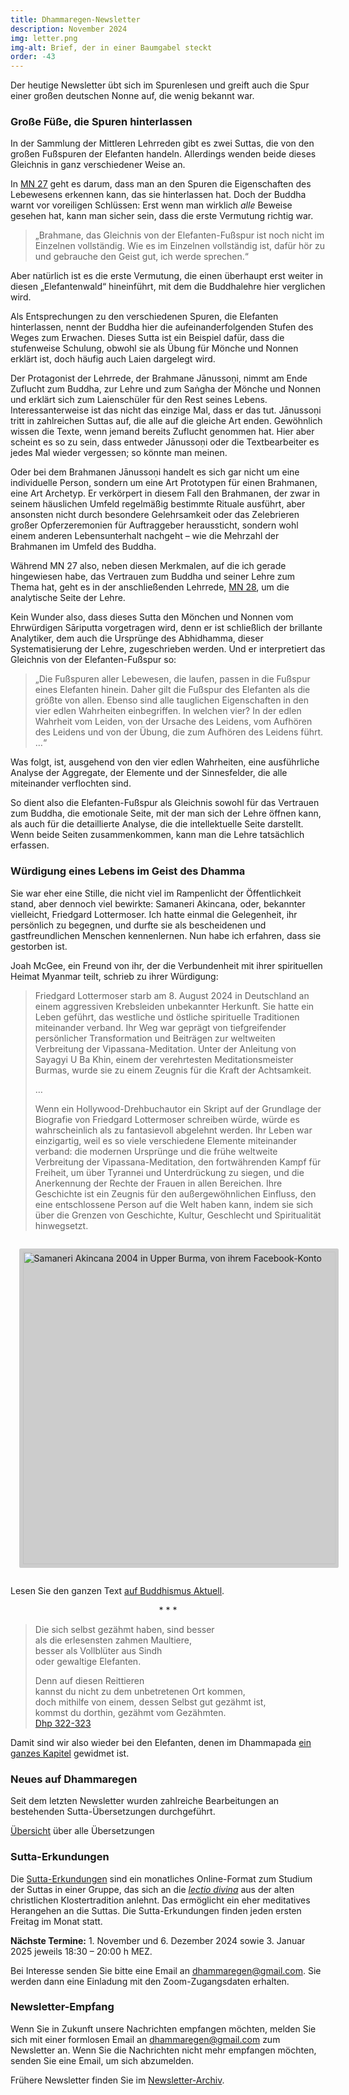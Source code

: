 ```yaml
---
title: Dhammaregen-Newsletter
description: November 2024
img: letter.png
img-alt: Brief, der in einer Baumgabel steckt
order: -43
---
```


Der heutige Newsletter übt sich im Spurenlesen und greift auch die Spur einer großen deutschen Nonne auf, die wenig bekannt war.

### Große Füße, die Spuren hinterlassen

In der Sammlung der Mittleren Lehrreden gibt es zwei Suttas, die von den großen Fußspuren der Elefanten handeln. Allerdings wenden beide dieses Gleichnis in ganz verschiedener Weise an.

In [MN 27](#/sutta/mn27/de/sabbamitta) geht es darum, dass man an den Spuren die Eigenschaften des Lebewesens erkennen kann, das sie hinterlassen hat. Doch der Buddha warnt vor voreiligen Schlüssen: Erst wenn man wirklich *alle* Beweise gesehen hat, kann man sicher sein, dass die erste Vermutung richtig war. 

> „Brahmane, das Gleichnis von der Elefanten-Fußspur ist noch nicht im Einzelnen vollständig. Wie es im Einzelnen vollständig ist, dafür hör zu und gebrauche den Geist gut, ich werde sprechen.“ 

Aber natürlich ist es die erste Vermutung, die einen überhaupt erst weiter in diesen „Elefantenwald“ hineinführt, mit dem die Buddhalehre hier verglichen wird.

Als Entsprechungen zu den verschiedenen Spuren, die Elefanten hinterlassen, nennt der Buddha hier die aufeinanderfolgenden Stufen des Weges zum Erwachen. Dieses Sutta ist ein Beispiel dafür, dass die stufenweise Schulung, obwohl sie als Übung für Mönche und Nonnen erklärt ist, doch häufig auch Laien dargelegt wird.

Der Protagonist der Lehrrede, der Brahmane Jānussoṇi, nimmt am Ende Zuflucht zum Buddha, zur Lehre und zum Saṅgha der Mönche und Nonnen und erklärt sich zum Laienschüler für den Rest seines Lebens. Interessanterweise ist das nicht das einzige Mal, dass er das tut. Jānussoṇi tritt in zahlreichen Suttas auf, die alle auf die gleiche Art enden. Gewöhnlich wissen die Texte, wenn jemand bereits Zuflucht genommen hat. Hier aber scheint es so zu sein, dass entweder Jānussoṇi oder die Textbearbeiter es jedes Mal wieder vergessen; so könnte man meinen.

Oder bei dem Brahmanen Jānussoṇi handelt es sich gar nicht um eine individuelle Person, sondern um eine Art Prototypen für einen Brahmanen, eine Art Archetyp. Er verkörpert in diesem Fall den Brahmanen, der zwar in seinem häuslichen Umfeld regelmäßig bestimmte Rituale ausführt, aber ansonsten nicht durch besondere Gelehrsamkeit oder das Zelebrieren großer Opferzeremonien für Auftraggeber heraussticht, sondern wohl einem anderen Lebensunterhalt nachgeht – wie die Mehrzahl der Brahmanen im Umfeld des Buddha.

Während MN 27 also, neben diesen Merkmalen, auf die ich gerade hingewiesen habe, das Vertrauen zum Buddha und seiner Lehre zum Thema hat, geht es in der anschließenden Lehrrede, [MN 28](#/sutta/mn28/de/sabbamitta), um die analytische Seite der Lehre.

Kein Wunder also, dass dieses Sutta den Mönchen und Nonnen vom Ehrwürdigen Sāriputta vorgetragen wird, denn er ist schließlich der brillante Analytiker, dem auch die Ursprünge des Abhidhamma, dieser Systematisierung der Lehre, zugeschrieben werden. Und er interpretiert das Gleichnis von der Elefanten-Fußspur so:

>„Die Fußspuren aller Lebewesen, die laufen, passen in die Fußspur eines Elefanten hinein. Daher gilt die Fußspur des Elefanten als die größte von allen. Ebenso sind alle tauglichen Eigenschaften in den vier edlen Wahrheiten einbegriffen. In welchen vier? In der edlen Wahrheit vom Leiden, von der Ursache des Leidens, vom Aufhören des Leidens und von der Übung, die zum Aufhören des Leidens führt. …“

Was folgt, ist, ausgehend von den vier edlen Wahrheiten, eine ausführliche Analyse der Aggregate, der Elemente und der Sinnesfelder, die alle miteinander verflochten sind.

So dient also die Elefanten-Fußspur als Gleichnis sowohl für das Vertrauen zum Buddha, die emotionale Seite, mit der man sich der Lehre öffnen kann, als auch für die detaillierte Analyse, die die intellektuelle Seite darstellt. Wenn beide Seiten zusammenkommen, kann man die Lehre tatsächlich erfassen.

### Würdigung eines Lebens im Geist des Dhamma

Sie war eher eine Stille, die nicht viel im Rampenlicht der Öffentlichkeit stand, aber dennoch viel bewirkte: Samaneri Akincana, oder, bekannter vielleicht, Friedgard Lottermoser. Ich hatte einmal die Gelegenheit, ihr persönlich zu begegnen, und durfte sie als bescheidenen und gastfreundlichen Menschen kennenlernen. Nun habe ich erfahren, dass sie gestorben ist.

Joah McGee, ein Freund von ihr, der die Verbundenheit mit ihrer spirituellen Heimat Myanmar teilt, schrieb zu ihrer Würdigung:

>Friedgard Lottermoser starb am 8. August 2024 in Deutschland an einem aggressiven Krebsleiden unbekannter Herkunft. Sie hatte ein Leben geführt, das westliche und östliche spirituelle Traditionen miteinander verband. Ihr Weg war geprägt von tiefgreifender persönlicher Transformation und Beiträgen zur weltweiten Verbreitung der Vipassana-Meditation. Unter der Anleitung von Sayagyi U Ba Khin, einem der verehrtesten Meditationsmeister Burmas, wurde sie zu einem Zeugnis für die Kraft der Achtsamkeit.
>
>…
>
>Wenn ein Hollywood-Drehbuchautor ein Skript auf der Grundlage der Biografie von Friedgard Lottermoser schreiben würde, würde es wahrscheinlich als zu fantasievoll abgelehnt werden. Ihr Leben war einzigartig, weil es so viele verschiedene Elemente miteinander verband: die modernen Ursprünge und die frühe weltweite Verbreitung der Vipassana-Meditation, den fortwährenden Kampf für Freiheit, um über Tyrannei und Unterdrückung zu siegen, und die Anerkennung der Rechte der Frauen in allen Bereichen. Ihre Geschichte ist ein Zeugnis für den außergewöhnlichen Einfluss, den eine entschlossene Person auf die Welt haben kann, indem sie sich über die Grenzen von Geschichte, Kultur, Geschlecht und Spiritualität hinwegsetzt.

<style>
.my-img {
  margin: 1.0em;
  padding: 0.4em; 
  border-radius: 0.2em; 
  background: #cccccc;"
}
</style>
<a title="Samaneri Akincana 2004 in Upper Burma, von ihrem Facebook-Konto" href="https://buddhismus-aktuell.de/tod-friedgard-lottermoser/" target="_blank"><img height="500" alt="Samaneri Akincana 2004 in Upper Burma, von ihrem Facebook-Konto" src="https://buddhismus-aktuell.de/wp-content/uploads/2024/08/454669517_905386964961185_1539564816527109522_n-1024x1024.jpg" class="my-img"></a>

Lesen Sie den ganzen Text [auf Buddhismus Aktuell](https://buddhismus-aktuell.de/tod-friedgard-lottermoser/).

<div style="text-align: center;">* * *</div>

>Die sich selbst gezähmt haben, sind besser  
als die erlesensten zahmen Maultiere,  
besser als Vollblüter aus Sindh  
oder gewaltige Elefanten.  
>
>Denn auf diesen Reittieren  
kannst du nicht zu dem unbetretenen Ort kommen,  
doch mithilfe von einem, dessen Selbst gut gezähmt ist,  
kommst du dorthin, gezähmt vom Gezähmten.  
>[Dhp 322-323](#/sutta/dhp322:1/de/sabbamitta)

Damit sind wir also wieder bei den Elefanten, denen im Dhammapada [ein ganzes Kapitel](#/sutta/dhp320/de/sabbamitta) gewidmet ist.

### Neues auf Dhammaregen

Seit dem letzten Newsletter wurden zahlreiche Bearbeitungen an bestehenden Sutta-Übersetzungen durchgeführt.

[Übersicht](#/wiki/uebersetzung/uebersicht) über alle Übersetzungen

### Sutta-Erkundungen 

Die [Sutta-Erkundungen](#/wiki/erkundung) sind ein monatliches Online-Format zum Studium der Suttas in einer Gruppe, das sich an die [*lectio divina*](https://de.wikipedia.org/wiki/Lectio_divina) aus der alten christlichen Klostertradition anlehnt. Das ermöglicht ein eher meditatives Herangehen an die Suttas. Die Sutta-Erkundungen finden jeden ersten Freitag im Monat statt. 

**Nächste Termine:** 1. November und 6. Dezember 2024 sowie 3. Januar 2025 jeweils 18:30 – 20:00 h MEZ.

Bei Interesse senden Sie bitte eine Email an [dhammaregen@gmail.com](mailto:dhammaregen@gmail.com). Sie werden dann eine Einladung mit den Zoom-Zugangsdaten erhalten.

### Newsletter-Empfang

Wenn Sie in Zukunft unsere Nachrichten empfangen möchten, melden Sie sich mit einer formlosen Email an [dhammaregen@gmail.com](mailto:dhammaregen@gmail.com) zum Newsletter an. Wenn Sie die Nachrichten nicht mehr empfangen möchten, senden Sie eine Email, um sich abzumelden. 

Frühere Newsletter finden Sie im [Newsletter-Archiv](#/wiki/news/inhalt).